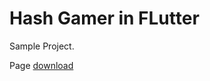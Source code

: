 # Hash Gamer in FLutter

Sample Project.

Page [download](https://github.com/feduardof/hash-game-flutter/tree/main/dist)

